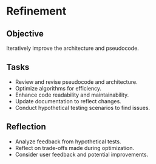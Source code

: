 # Refinement

## Objective
Iteratively improve the architecture and pseudocode.

## Tasks
- Review and revise pseudocode and architecture.
- Optimize algorithms for efficiency.
- Enhance code readability and maintainability.
- Update documentation to reflect changes.
- Conduct hypothetical testing scenarios to find issues.

## Reflection
- Analyze feedback from hypothetical tests.
- Reflect on trade-offs made during optimization.
- Consider user feedback and potential improvements.
